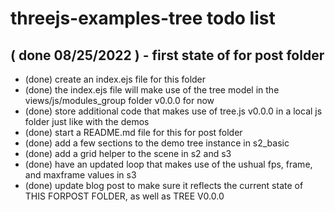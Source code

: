 # threejs-examples-tree todo list


## ( done 08/25/2022 ) - first state of for post folder

* (done) create an index.ejs file for this folder
* (done) the index.ejs file will make use of the tree model in the views/js/modules_group folder v0.0.0 for now
* (done) store additional code that makes use of tree.js v0.0.0 in a local js folder just like with the demos
* (done) start a README.md file for this for post folder
* (done) add a few sections to the demo tree instance in s2_basic
* (done) add a grid helper to the scene in s2 and s3
* (done) have an updated loop that makes use of the ushual fps, frame, and maxframe values in s3
* (done) update blog post to make sure it reflects the current state of THIS FORPOST FOLDER, as well as TREE V0.0.0